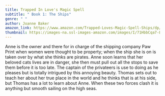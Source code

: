 ```yaml
---
title: Trapped In Love's Magic Spell
subtitle: " Book 1: The Ships"
genre: " "
author: Joanne Baker
amazon_link: https://www.amazon.com/Trapped-Loves-Magic-Spell-Ships/dp/1648955193/ref=sr_1_1?crid=2B592YOLG5YVO&keywords=9781648955198&qid=1642687316&sprefix=%2Caps%2C285&sr=8-1
thumbnail: https://images-na.ssl-images-amazon.com/images/I/71HbbCqa7-L.jpg
---
```

Anne is the owner and there for in charge of the shipping company Paw Print when women were thought to be property; when the ship she is on is taken over by what she thinks are pirates. Anne soon learns that her beloved cats lives are in danger, she then must pull out all the stops to save them before it is too late. The captain of the privateers is use to doing as he pleases but is totally intrigued by this annoying beauty. Thomas sets out to teach her about her true place in the world and he thinks that is at his side, but Thomas has a lot to learn about Anne. When these two forces clash it is anything but smooth sailing on the high seas.